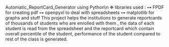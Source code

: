 Automatic_ReportCard_Generator using Python\n
❉ libraries used : 
⊶ FPDF for creating pdf
⊶ openpyxl to deal with spreadsheets
⊶ matplotlib for graphs and stuff 
This project helps the institutions to generate reportcards of  thousands of students who are enrolled with them , the data of each student is read from the spreadsheet and the reportcard which contain overall percentile of the student, performance of the student compared to rest of the class is generated. 

